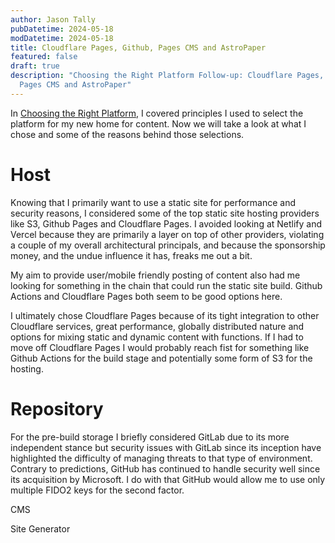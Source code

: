 ```yaml
---
author: Jason Tally
pubDatetime: 2024-05-18
modDatetime: 2024-05-18
title: Cloudflare Pages, Github, Pages CMS and AstroPaper
featured: false
draft: true
description: "Choosing the Right Platform Follow-up: Cloudflare Pages, Github,
  Pages CMS and AstroPaper"
---
```

In [Choosing the Right Platform](https://jasontally.com/posts/2024-05-16-choosing-the-right-platform/), I covered principles I used to select the platform for my new home for content. Now we will take a look at what I chose and some of the reasons behind those selections.

# Host

Knowing that I primarily want to use a static site for performance and security reasons, I considered some of the top static site hosting providers like S3, Github Pages and Cloudflare Pages. I avoided looking at Netlify and Vercel because they are primarily a layer on top of other providers, violating a couple of my overall architectural principals, and because the sponsorship money, and the undue influence it has, freaks me out a bit.

My aim to provide user/mobile friendly posting of content also had me looking for something in the chain that could run the static site build. Github Actions and Cloudflare Pages both seem to be good options here.

I ultimately chose Cloudflare Pages because of its tight integration to other Cloudflare services, great performance, globally distributed nature and options for mixing static and dynamic content with functions. If I had to move off Cloudflare Pages I would probably reach fist for something like Github Actions for the build stage and potentially some form of S3 for the hosting.

# Repository

For the pre-build storage I briefly considered GitLab due to its more independent stance but security issues with GitLab since its inception have highlighted the difficulty of managing threats to that type of environment. Contrary to predictions, GitHub has continued to handle security well since its acquisition by Microsoft. I do with that GitHub would allow me to use only multiple FIDO2 keys for the second factor.

CMS

Site Generator